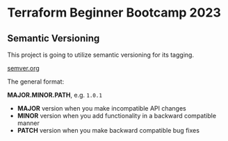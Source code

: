 # Terraform Beginner Bootcamp 2023

## Semantic Versioning

This project is going to utilize semantic versioning for its tagging.

[semver.org](https://semver.org/)

The general format:

**MAJOR.MINOR.PATH**, e.g. `1.0.1`

- **MAJOR** version when you make incompatible API changes
- **MINOR** version when you add functionality in a backward compatible manner
- **PATCH** version when you make backward compatible bug fixes

